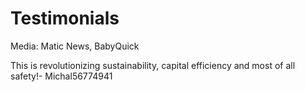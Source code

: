 # Testimonials

Media: Matic News, BabyQuick&#x20;

This is revolutionizing sustainability, capital efficiency and most of all safety!- Michal56774941
